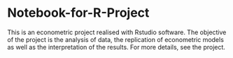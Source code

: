 # Notebook-for-R-Project
This is an econometric project realised with Rstudio software. The objective of the project is the analysis of data, the replication of econometric models as well as the interpretation of the results. For more details, see the project.
